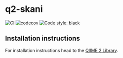 # q2-skani
![CI](https://github.com/bokulich-lab/q2-skani/actions/workflows/ci.yaml/badge.svg)
[![codecov](https://codecov.io/gh/bokulich-lab/q2-skani/graph/badge.svg)](https://codecov.io/gh/bokulich-lab/skani)
[![Code style: black](https://img.shields.io/badge/code%20style-black-000000.svg)](https://github.com/psf/black)

## Installation instructions

For installation instructions head to the [QIIME 2 Library](https://library.qiime2.org/plugins/bokulich-lab/q2-skani).
